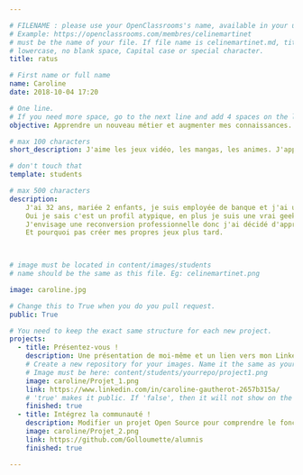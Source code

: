 ```yaml
---

# FILENAME : please use your OpenClassrooms's name, available in your url.
# Example: https://openclassrooms.com/membres/celinemartinet
# must be the name of your file. If file name is celinemartinet.md, title is celinemartinet.
# lowercase, no blank space, Capital case or special character.
title: ratus

# First name or full name
name: Caroline
date: 2018-10-04 17:20

# One line.
# If you need more space, go to the next line and add 4 spaces on the left, as in 'description'.
objective: Apprendre un nouveau métier et augmenter mes connaissances.

# max 100 characters
short_description: J'aime les jeux vidéo, les mangas, les animes. J'apprends à coder pour me réorienter professionnellement.

# don't touch that
template: students

# max 500 characters
description:
    J'ai 32 ans, mariée 2 enfants, je suis employée de banque et j'ai un diplôme d'infirmière.
    Oui je sais c'est un profil atypique, en plus je suis une vrai geek à côté.
    J'envisage une reconversion professionnelle donc j'ai décidé d'apprendre le développement.
    Et pourquoi pas créer mes propres jeux plus tard.


	
# image must be located in content/images/students
# name should be the same as this file. Eg: celinemartinet.png

image: caroline.jpg

# Change this to True when you do you pull request.
public: True

# You need to keep the exact same structure for each new project.
projects:
  - title: Présentez-vous !
    description: Une présentation de moi-même et un lien vers mon LinkedIn.
    # Create a new repository for your images. Name it the same as your nickname and profile picture.
    # Image must be here: content/students/yourrepo/project1.png
    image: caroline/Projet_1.png
    link: https://www.linkedin.com/in/caroline-gautherot-2657b315a/
    # 'true' makes it public. If 'false', then it will not show on the website.
    finished: true
  - title: Intégrez la communauté !
    description: Modifier un projet Open Source pour comprendre le fonctionnement de Git, de Github et des pull requests.
    image: caroline/Projet_2.png
    link: https://github.com/Golloumette/alumnis
    finished: true

---
```




